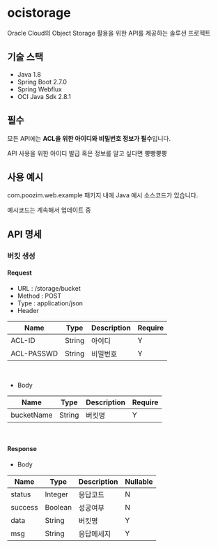 # ocistorage
Oracle Cloud의 Object Storage 활용을 위한 API를 제공하는 솔루션 프로젝트


## 기술 스택
+ Java 1.8
+ Spring Boot 2.7.0
+ Spring Webflux
+ OCI Java Sdk 2.8.1


## 필수
모든 API에는 **ACL을 위한 아이디와 비밀번호 정보가 필수**입니다.

API 사용을 위한 아이디 발급 혹은 정보를 알고 싶다면 뿡빵뿡뿡

## 사용 예시
com.poozim.web.example 패키지 내에 Java 예시 소스코드가 있습니다.

예시코드는 계속해서 업데이트 중

## API 명세

### 버킷 생성

#### Request
 + URL : /storage/bucket
 + Method : POST
 + Type : application/json
 + Header

|Name|Type|Description|Require|
|---|---|---|---|
|ACL-ID|String|아이디|Y|
|ACL-PASSWD|String|비밀번호|Y|

<br/>

 + Body

|Name|Type|Description|Require|
|---|---|---|---|
|bucketName|String|버킷명|Y|

<br/>

#### Response

 + Body
 
|Name|Type|Description|Nullable|
|---|---|---|---|
|status|Integer|응답코드|N|
|success|Boolean|성공여부|N|
|data|String|버킷명|Y|
|msg|String|응답메세지|Y|


